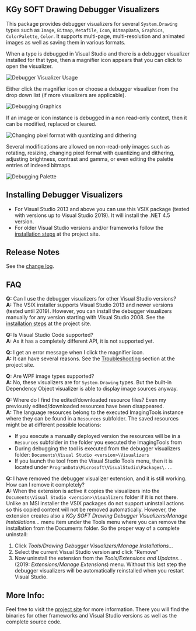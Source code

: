 ## KGy SOFT Drawing Debugger Visualizers

This package provides debugger visualizers for several `System.Drawing` types such as `Image`, `Bitmap`, `Metafile`, `Icon`, `BitmapData`, `Graphics`, `ColorPalette`, `Color`. It supports multi-page, multi-resolution and animated images as well as saving them in various formats. 

When a type is debugged in Visual Studio and there is a debugger visualizer installed for that type, then a magnifier icon appears that you can click to open the visualizer.

![Debugger Visualizer Usage](https://kgysoft.net/images/DebuggerVisualizerUsage.png)

Either click the magnifier icon or choose a debugger visualizer from the drop down list (if more visualizers are applicable).

![Debugging Graphics](https://kgysoft.net/images/DebugGraphics.png)

If an image or icon instance is debugged in a non read-only context, then it can be modified, replaced or cleared.

![Changing pixel format with quantizing and dithering](https://kgysoft.net/images/Quantizing.png)

Several modifications are allowed on non-read-only images such as rotating, resizing, changing pixel format with quantizing and dithering, adjusting brightness, contrast and gamma, or even editing the palette entries of indexed bitmaps.

![Debugging Palette](https://kgysoft.net/images/DebugPalette.png)

## Installing Debugger Visualizers

* For Visual Studio 2013 and above you can use this VSIX package (tested with versions up to Visual Studio 2019). It will install the .NET 4.5 version.
* For older Visual Studio versions and/or frameworks follow the [installation steps](https://github.com/koszeggy/KGySoft.Drawing.Tools#installing-debugger-visualizers) at the project site.

## Release Notes

See the [change log](https://github.com/koszeggy/KGySoft.Drawing.Tools/blob/master/changelog.txt).

## FAQ

**Q:** Can I use the debugger visualizers for other Visual Studio versions?
<br/>**A:** The VSIX installer supports Visual Studio 2013 and newer versions (tested until 2019). However, you can install the debugger visualizers manually for any version starting with Visual Studio 2008. See the [installation steps](https://github.com/koszeggy/KGySoft.Drawing.Tools#installing-debugger-visualizers) at the project site.

**Q:** Is Visual Studio Code supported?
<br/>**A:** As it has a completely different API, it is not supported yet.

**Q:** I get an error message when I click the magnifier icon.
<br/>**A:** It can have several reasons. See the [Troubleshooting](https://github.com/koszeggy/KGySoft.Drawing.Tools#troubleshooting) section at the project site.

**Q:** Are WPF image types supported?
<br/>**A:** No, these visualizers are for `System.Drawing` types. But the built-in Dependency Object visualizer is able to display image sources anyway.

**Q:** Where do I find the edited/downloaded resource files? Even my previously edited/downloaded resources have been disappeared.
<br/>**A:** The language resources belong to the executed ImagingTools instance where they can be found in a `Resources` subfolder. The saved resources might be at different possible locations:
* If you execute a manually deployed version the resources will be in a `Resources` subfolder in the folder you executed the ImagingTools from
* During debugging the tool is executed from the debugger visualizers folder: `Documents\Visual Studio <version>\Visualizers`
* If you launch the tool from the Visual Studio Tools menu, then it is located under `ProgramData\Microsoft\VisualStudio\Packages\...`

**Q:** I have removed the debugger visualizer extension, and it is still working. How can I remove it completely?
<br/>**A:** When the extension is active it copies the visualizers into the `Documents\Visual Studio <version>\Visualizers` folder if it is not there. Unlike an MSI installer the VSIX packages do not support uninstall actions so this copied content will not be removed automatically. However, the extension creates also a _KGy SOFT  Drawing Debugger Visualizers/Manage Installations..._ menu item under the Tools menu where you can remove the installation from the Documents folder. So the proper way of a complete uninstall:
1. Click _Tools/Drawing Debugger Visualizers/Manage Installations..._
2. Select the current Visual Studio version and click "Remove"
3. Now uninstall the extension from the _Tools/Extensions and Updates..._ (2019: _Extensions/Manage Extensions_) menu. Without this last step the debugger visualizers will be automatically reinstalled when you restart Visual Studio.

## More Info:

Feel free to visit the [project site](https://github.com/koszeggy/KGySoft.Drawing.Tools) for more information. There you will find the binaries for other frameworks and Visual Studio versions as well as the complete source code.